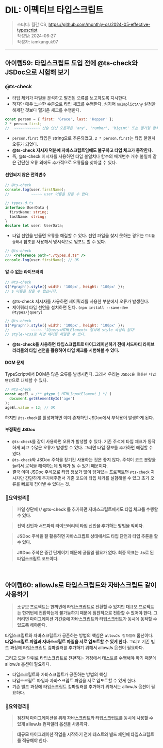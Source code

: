 # DIL: 이펙티브 타입스크립트

> 스터디: 월간 CS, https://github.com/monthly-cs/2024-05-effective-typescript  
> 작성일: 2024-06-27<br/>
> 작성자: iamkanguk97

---

## 아이템59: 타입스크립트 도입 전에 @ts-check와 JSDoc으로 시험해 보기

### @ts-check

- 타입 체커가 파일을 분석하고 발견된 오류를 보고하도록 지시한다.
- 하지만 매우 느슨한 수준으로 타입 체크를 수행한다. 심지어 `noImplictAny` 설정을 해제한 것보다 헐거운 체크를 수행한다.

```javascript
const person = { first: 'Grace', last: 'Hopper' };
2 * person.first;
//  ~~~~~~~~~~~~ 산술 연산 오른쪽은 'any', 'number', 'bigint' 또는 열거형 형식어야한다.
```

- `person.first` 타입은 string으로 추론되었고, `2 * person.first`는 타입 불일치 오류가 되었다.
- **@ts-check 지시자 덕분에 자바스크립트임에도 불구하고 타입 체크가 동작한다.**
- 즉, @ts-check 지시자를 사용하면 타입 불일치나 함수의 매개변수 개수 불일치 같은 간단한 오류 외에도 추가적으로 오류들을 찾아낼 수 있다.

#### 선언되지 않은 전역변수

```typescript
// @ts-check
console.log(user.firstName);
//          ~~~~~ user 이름을 찾을 수 없다.

// types.d.ts
interface UserData {
  firstName: string;
  lastName: string;
}
declare let user: UserData;
```

- 타입 선언을 만들면 오류를 해결할 수 있다. 선언 파일을 찾지 못하는 경우는 `트리플 슬래시` 참조를 사용해서 명시적으로 임포트 할 수 있다.

```typescript
// @ts-check
/// <reference path="./types.d.ts" />
console.log(user.firstName); // OK
```

#### 알 수 없는 라이브러리

```javascript
// @ts-check
$('#graph').style({ width: '100px', height: '100px' });
// $ 이름을 찾을 수 없습니다.
```

- @ts-check 지시자를 사용하면 제이쿼리를 사용한 부분에서 오류가 발생한다.
- 제이쿼리 타입 선언을 설치하면 된다. `(npm install --save-dev @types/jquery)`

```javascript
// @ts-check
$('#graph').style({ width: '100px', height: '100px' });
//          ~~~~~ 'JQuery<HTMLElement> 형식에 style 속성이 없다'
// style->css로 하면 에러를 해결할 수 있다.
```

- **@ts-check를 사용하면 타입스크립트로 마이그레이션하기 전에 서드파티 라이브러리들의 타입 선언을 활용하여 타입 체크를 시험해볼 수 있다.**

#### DOM 문제

TypeScript에서 DOM은 많은 오류를 발생시킨다. 그래서 우리는 `JSDoc을 활용한 타입 단언`으로 대체할 수 있다.

```javascript
// @ts-check
const ageEl = /** @type { HTMLInputElement } */ (
  document.getElementById('age')
);
ageEl.value = 12; // OK
```

하지만 `@ts-check`를 활성화하면 이미 존재하던 JSDoc에서 부작용이 발생하게 된다.

#### 부정확한 JSDoc

- `@ts-check`를 같이 사용하면 오류가 발생할 수 있다. 기존 주석에 타입 체크가 동작하게 되고 수많은 오류가 발생할 수 있다. 그러면 타입 정보를 추가하면 해결할 수 있다.
- `@ts-check`와 JSDoc 주석을 장기간 사용하는 것은 좋지 않다. 주석이 코드 분량을 늘려서 로직을 해석하는데 방해가 될 수 있기 때문이다.
- 결국 이미 JSDoc 주석으로 타입 정보가 많이 담겨있는 프로젝트면 `@ts-check` 지시자만 간단하게 추가해주면서 기존 코드에 타입 체커를 실험해볼 수 있고 초기 오류를 빠르게 잡아낼 수 있다는 것.

### 🤔요약정리🤔

> **파일 상단에 // @ts-check 를 추가하면 자바스크립트에서도 타입 체크를 수행할 수 있다.**

> **전역 선언과 서드파티 라이브러리의 타입 선언을 추가하는 방법을 익히자.**

> **JSDoc 주석을 잘 활용하면 자바스크립트 상태에서도 타입 단언과 타입 추론을 할 수 있다.**

> **JSDoc 주석은 중간 단계이기 때문에 공들일 필요가 없다. 최종 목표는 .ts로 된 타입스크립트 코드이다.**

<br/>

## 아이템60: allowJs로 타입스크립트와 자바스크립트 같이 사용하기

> **소규모 프로젝트는 한꺼번에 타입스크립트로 전환할 수 있지만 대규모 프로젝트는 한꺼번에 전환하는게 불가능하기 때문에 점진적으로 전환할 수 있어야 한다. 그러려면 마이그레이션 기간중에 자바스크립트와 타입스크립트가 동시에 동작할 수 있도록 해야한다.**

타입스크립트와 자바스크립트가 공존하는 방법의 핵심은 `allowJs 컴파일러` 옵션이다. **타입스크립트 파일과 자바스크립트 파일을 서로 임포트할 수 있게 한다.** 그리고 기존 빌드 과정에 타입스크립트 컴파일러를 추가하기 위해서 allowJs 옵션이 필요하다.

그리고 모듈 단위로 타입스크립트로 전환하는 과정에서 테스트를 수행해야 하기 때문에 allowJs 옵션이 필요하다.

- 타입스크립트와 자바스크립트가 공존하는 방법의 핵심
- 타입스크립트 파일과 자바스크립트 파일을 서로 임포트할 수 있게 한다.
- 기존 빌드 과정에 타입스크립트 컴파일러를 추가하기 위해서는 allowJs 옵션이 필요하다.

### 🤔요약정리🤔

> **점진적 마이그레이션을 위해 자바스크립트와 타입스크립트를 동시에 사용할 수 있게 allowJs 컴파일러 옵션을 사용하자.**

> **대규모 마이그레이션 작업을 시작하기 전에 테스트와 빌드 체인에 타입스크립트를 적용해야 한다.**
